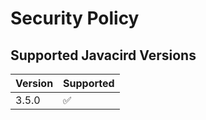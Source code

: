 # Security Policy

## Supported Javacird Versions


| Version | Supported          |
| ------- | ------------------ |
| 3.5.0  | :white_check_mark: |

